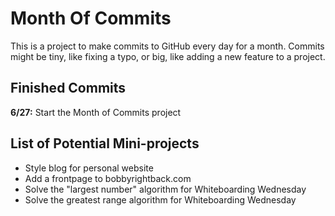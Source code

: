 # Month Of Commits

This is a project to make commits to GitHub every day for a month. Commits might be tiny, like fixing a typo, or big, like adding a new feature to a project.

## Finished Commits

**6/27:** Start the Month of Commits project

## List of Potential Mini-projects

  * Style blog for personal website
  * Add a frontpage to bobbyrightback.com
  * Solve the "largest number" algorithm for Whiteboarding Wednesday
  * Solve the greatest range algorithm for Whiteboarding Wednesday